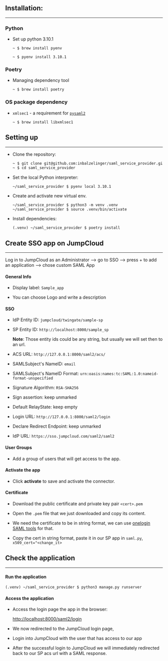 ## Installation:

---

### Python

- Set up python 3.10.1
    ```
    ~ $ brew install pyenv
    
    ~ $ pyenv install 3.10.1
    ```

### Poetry
- Managing dependency tool
    ```
    ~ $ brew install poetry
    ```


### OS package dependency

- `xmlsec1` - a requirement for [`pysaml2`](https://pysaml2.readthedocs.io/en/latest/install.html#install-pysaml2)
  ```
  ~ $ brew install libxmlsec1
  ```


## Setting up

---

- Clone the repository:

   ```sh
   ~ $ git clone git@github.com:inbalzelinger/saml_service_provider.git
   ~ $ cd saml_service_provider
   ```

- Set the local Python interpreter: 
    ```
    ~/saml_service_provider $ pyenv local 3.10.1
    ```

- Create and activate new virtual env.

    ```
    ~/saml_service_provider $ python3 -m venv .venv
    ~/saml_service_provider $ source .venv/bin/activate
    ```

- Install dependencies: 
   ```
   (.venv) ~/saml_service_provider $ poetry install
   ```


## Create SSO app on JumpCloud
***


Log in to JumpCloud as an Administrator --> go to SSO  --> press + to add an application --> chose custom SAML App

#### General Info

- Display label: `Sample_app`


- You can choose Logo and write a description

#### SSO

- IdP Entity ID:  `jumpcloud/twingate/sample-sp`


- SP Entity ID: `http://localhost:8000/sample_sp`


  **Note**: Those entity ids could be any string, but usually we will set then to an url.

- ACS URL: `http://127.0.0.1:8000/saml2/acs/`

    
- SAMLSubject's NameID: `email`

    
- SAMLSubject's NameID Format: `urn:oasis:names:tc:SAML:1.0:nameid-format-unspecified`

    
- Signature Algorithm: `RSA-SHA256`

    
- Sign assertion: keep unmarked


- Default RelayState: keep empty

    
- Login URL: `http://127.0.0.1:8000/saml2/login` 

    
- Declare Redirect Endpoint: keep unmarked

    
- IdP URL: `https://sso.jumpcloud.com/saml2/saml2`


#### User Groups

- Add a group of users that will get access to the app. 


#### Activate the app

  - Click **activate** to save and activate the connector.
  
#### Certificate

- Download the public certificate and private key pair `<cert>.pem`


- Open the `.pem` file that we just downloaded and copy its content. 


- We need the certificate to be in string format, we can use [onelogin SAML tools](https://www.samltool.com/format_x509cert.php) for that.


- Copy the cert in string format, paste it in our SP app in `saml.py`, `x509_cert="<change_it>`




## Check the application

---

#### Run the application

```shell
(.venv) ~/saml_service_provider $ python3 manage.py runserver
```

#### Access the application

- Access the login page the app in the browser:

  [http://localhost:8000/saml2/login](http://localhost:8000/saml2/login)


- We now redirected to the JumpCloud login page, 


- Login into JumpCloud with the user that has access to our app


- After the successful login to JumpCloud we will immediately redirected back to our SP acs url with a SAML response.

